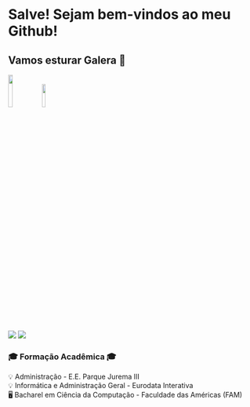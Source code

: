 <h1>Salve! Sejam bem-vindos ao meu Github!<br></h1>
<h2>Vamos esturar Galera 🧠</h2>

<a> <img width="13%" height="13%"  src="https://c.tenor.com/giNrzT0tQGsAAAAi/bonfire-dark-souls.gif"/> <img width="11%" height="11%"  src="https://c.tenor.com/Gb21giXRE3YAAAAi/alice-ragnarok-online.gif"/></a>

  <a href="https://www.instagram.com/rafernandespinheiro/" target="_blank"><img src="https://img.shields.io/badge/Instagram-E4405F?style=for-the-badge&logo=instagram&logoColor=white"/></a>
  <a href="https://www.linkedin.com/in/rafael-fernandes-pinheiro-7bb283248/" target="_blank"><img src="https://img.shields.io/badge/LinkedIn-0077B5?style=for-the-badge&logo=linkedin&logoColor=white"/></a>


<h3>🎓 Formação Acadêmica 🎓</h3>
💡 Administração - E.E. Parque Jurema III <br>
💡 Informática e Administração Geral - Eurodata Interativa <br>
🖥️ Bacharel em Ciência da Computação - Faculdade das Américas (FAM) <br>
